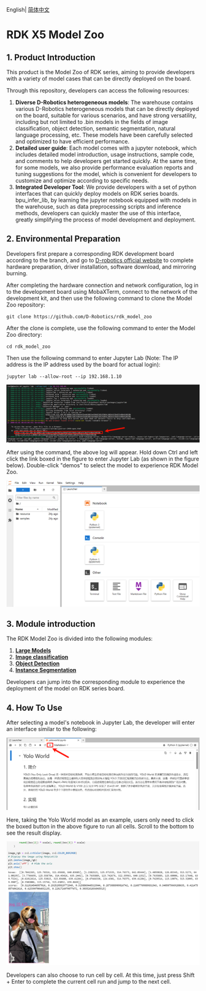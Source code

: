 English| [简体中文](./README_cn.md)

RDK X5 Model Zoo
=======

## 1. Product Introduction

This product is the Model Zoo of RDK series, aiming to provide developers with a variety of model cases that can be directly deployed on the board.

Through this repository, developers can access the following resources:
1. **Diverse D-Robotics heterogeneous models**: The warehouse contains various D-Robotics heterogeneous models that can be directly deployed on the board, suitable for various scenarios, and have strong versatility, including but not limited to .bin models in the fields of image classification, object detection, semantic segmentation, natural language processing, etc. These models have been carefully selected and optimized to have efficient performance.
2. **Detailed user guide**: Each model comes with a jupyter notebook, which includes detailed model introduction, usage instructions, sample code, and comments to help developers get started quickly. At the same time, for some models, we also provide performance evaluation reports and tuning suggestions for the model, which is convenient for developers to customize and optimize according to specific needs.
3. **Integrated Developer Tool**: We provide developers with a set of python interfaces that can quickly deploy models on RDK series boards. bpu_infer_lib, by learning the jupyter notebook equipped with models in the warehouse, such as data preprocessing scripts and inference methods, developers can quickly master the use of this interface, greatly simplifying the process of model development and deployment.

## 2. Environmental Preparation

Developers first prepare a corresponding RDK development board according to the branch, and go to [D-robotics official website](https://developer.d-robotics.cc/) to complete hardware preparation, driver installation, software download, and mirroring burning.

After completing the hardware connection and network configuration, log in to the development board using MobaXTerm, connect to the network of the development kit, and then use the following command to clone the Model Zoo repository:

```
git clone https://github.com/D-Robotics/rdk_model_zoo
```

After the clone is complete, use the following command to enter the Model Zoo directory:

```
cd rdk_model_zoo
```

Then use the following command to enter Jupyter Lab (Note: The IP address is the IP address used by the board for actual login):

```
jupyter lab --allow-root --ip 192.168.1.10
```
![](resource/imgs/jupyter_start.png)

After using the command, the above log will appear. Hold down Ctrl and left click the link boxed in the figure to enter Jupyter Lab (as shown in the figure below). Double-click "demos" to select the model to experience RDK Model Zoo.

![](resource/imgs/into_jupyter.png)

## 3. Module introduction

The RDK Model Zoo is divided into the following modules:

1. **[Large Models](https://github.com/D-Robotics/rdk_model_zoo/tree/main/demos/llm)**
2. **[Image classification](https://github.com/D-Robotics/rdk_model_zoo/tree/main/demos/classification)**
3. **[Object Detection](https://github.com/D-Robotics/rdk_model_zoo/tree/main/demos/detect)**
4. **[Instance Segmentation](https://github.com/D-Robotics/rdk_model_zoo/tree/main/demos/Instance_Segmentation)**

Developers can jump into the corresponding module to experience the deployment of the model on RDK series board.

## 4. How To Use

After selecting a model's notebook in Jupyter Lab, the developer will enter an interface similar to the following:

![](resource/imgs/basic_usage.png)

Here, taking the Yolo World model as an example, users only need to click the boxed button in the above figure to run all cells. Scroll to the bottom to see the result display.

![](resource/imgs/basic_usage_res.png)

Developers can also choose to run cell by cell. At this time, just press Shift + Enter to complete the current cell run and jump to the next cell.